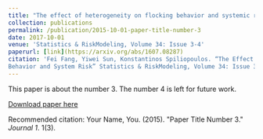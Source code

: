 ```yaml
---
title: "The effect of heterogeneity on flocking behavior and systemic risk"
collection: publications
permalink: /publication/2015-10-01-paper-title-number-3
date: 2017-10-01
venue: 'Statistics & RiskModeling, Volume 34: Issue 3-4'
paperurl: [link](https://arxiv.org/abs/1607.08287)
citation: 'Fei Fang, Yiwei Sun, Konstantinos Spiliopoulos. “The Effect on Heterogeneity on Flocking
Behavior and System Risk” Statistics & RiskModeling, Volume 34: Issue 3-4 (2017)'
---
```

This paper is about the number 3. The number 4 is left for future work.

[Download paper here](http://academicpages.github.io/files/paper3.pdf)

Recommended citation: Your Name, You. (2015). "Paper Title Number 3." <i>Journal 1</i>. 1(3).
